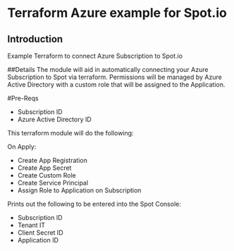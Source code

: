 # Terraform Azure example for Spot.io

## Introduction
Example Terraform to connect Azure Subscription to Spot.io

##Details
The module will aid in automatically connecting your Azure Subscription to Spot via terraform. Permissions will be managed by Azure Active Directory with a custom role that will be assigned to the Application. 

#Pre-Reqs
* Subscription ID
* Azure Active Directory ID

This terraform module will do the following:

On Apply:
* Create App Registration
* Create App Secret
* Create Custom Role
* Create Service Principal 
* Assign Role to Application on Subscription

Prints out the following to be entered into the Spot Console:
* Subscription ID
* Tenant IT
* Client Secret ID
* Application ID
